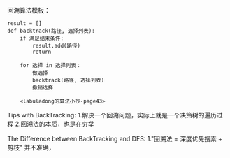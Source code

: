 回溯算法模板：

    result = []
    def backtrack(路径, 选择列表):
        if 满足结束条件:
            result.add(路径)
            return
        
        for 选择 in 选择列表：
            做选择
            backtrack(路径, 选择列表)
            撤销选择
            
        <labuladong的算法小抄-page43>

Tips with BackTracking:
1.解决一个回溯问题，实际上就是一个决策树的遍历过程
2.回溯法的本质，也是在穷举

The Difference between BackTracking and DFS:
1."回溯法 = 深度优先搜索 + 剪枝" 并不准确，

